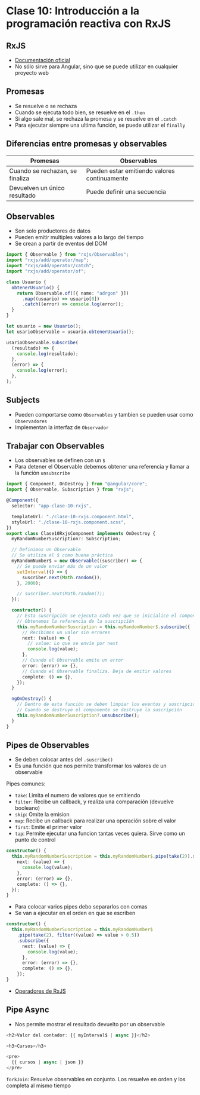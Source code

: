 # Clase 10: Introducción a la programación reactiva con RxJS

## RxJS

- [Documentación oficial](https://rxjs.dev)
- No sólo sirve para Angular, sino que se puede utilizar en cualquier proyecto web

## Promesas

- Se resuelve o se rechaza
- Cuando se ejecuta todo bien, se resuelve en el `.then`
- Si algo sale mal, se rechaza la promesa y se resuelve en el `.catch`
- Para ejecutar siempre una ultima función, se puede utilizar el `finally`

## Diferencias entre promesas y observables

| Promesas                        | Observables                                  |
| ------------------------------- | -------------------------------------------- |
| Cuando se rechazan, se finaliza | Pueden estar emitiendo valores continuamente |
| Devuelven un único resultado    | Puede definir una secuencia                  |

## Observables

- Son solo productores de datos
- Pueden emitir multiples valores a lo largo del tiempo
- Se crean a partir de eventos del DOM

```ts
import { Observable } from "rxjs/Observables";
import "rxjs/add/operator/map";
import "rxjs/add/operator/catch";
import "rxjs/add/operator/of";

class Usuario {
  obtenerUsuario() {
    return Observable.of([{ name: "adrgon" }])
      .map((usuario) => usuario[0])
      .catch((error) => console.log(error));
  }
}

let usuario = new Usuario();
let usarioObservable = usuario.obtenerUsuario();

usarioObservable.subscribe(
  (resultado) => {
    console.log(resultado);
  },
  (error) => {
    console.log(error);
  },
);
```

## Subjects

- Pueden comportarse como `Observables` y tambien se pueden usar como `Observadores`
- Implementan la interfaz de `Observador`

## Trabajar con Observables

- Los observables se definen con un `$`
- Para detener el Observable debemos obtener una referencia y llamar a la función `unsubscribe`

```ts
import { Component, OnDestroy } from "@angular/core";
import { Observable, Subscription } from "rxjs";

@Component({
  selector: "app-clase-10-rxjs",

  templateUrl: "./clase-10-rxjs.component.html",
  styleUrl: "./clase-10-rxjs.component.scss",
})
export class Clase10RxjsComponent implements OnDestroy {
  myRandomNumberSuscription?: Subscription;

  // Definimos un Observable
  // Se utiliza el $ como buena práctica
  myRandomNumber$ = new Observable((suscriber) => {
    // Se puede enviar más de un valor
    setInterval(() => {
      suscriber.next(Math.random());
    }, 2000);

    // suscriber.next(Math.random());
  });

  constructor() {
    // Esta suscripción se ejecuta cada vez que se inicialice el componente
    // Obtenemos la referencia de la suscripción
    this.myRandomNumberSuscription = this.myRandomNumber$.subscribe({
      // Recibimos un valor sin errores
      next: (value) => {
        // value: Lo que se envíe por next
        console.log(value);
      },
      // Cuando el Observable emite un error
      error: (error) => {},
      // Cuando el Observable finaliza. Deja de emitir valores
      complete: () => {},
    });
  }

  ngOnDestroy() {
    // Dentro de esta función se deben limpiar los eventos y suscripciones
    // Cuando se destruye el componente se destruye la suscripción
    this.myRandomNumberSuscription?.unsubscribe();
  }
}
```

## Pipes de Observables

- Se deben colocar antes del `.suscribe()`
- Es una función que nos permite transformar los valores de un observable

Pipes comunes:

- `take`: Limita el numero de valores que se emitiendo
- `filter`: Recibe un callback, y realiza una comparación (devuelve booleano)
- `skip`: Omite la emision
- `map`: Recibe un callback para realizar una operación sobre el valor
- `first`: Emite el primer valor
- `tap`: Permite ejecutar una funcion tantas veces quiera. Sirve como un punto de control

```ts
constructor() {
  this.myRandomNumberSuscription = this.myRandomNumber$.pipe(take(2)).subscribe({
    next: (value) => {
      console.log(value);
    },
    error: (error) => {},
    complete: () => {},
  });
}
```

- Para colocar varios pipes debo separarlos con comas
- Se van a ejecutar en el orden en que se escriben

```ts
constructor() {
  this.myRandomNumberSuscription = this.myRandomNumber$
    .pipe(take(2), filter((value) => value > 0.5))
    .subscribe({
      next: (value) => {
        console.log(value);
      },
      error: (error) => {},
      complete: () => {},
    });
}
```

- [Operadores de RxJS](https://rxjs.dev/guide/operators)

## Pipe Async

- Nos permite mostrar el resultado devuelto por un observable

```ts
<h2>Valor del contador: {{ myInterval$ | async }}</h2>

<h3>Cursos</h3>

<pre>
  {{ cursos | async | json }}
</pre>
```

`forkJoin`: Resuelve observables en conjunto. Los resuelve en orden y los completa al mismo tiempo
